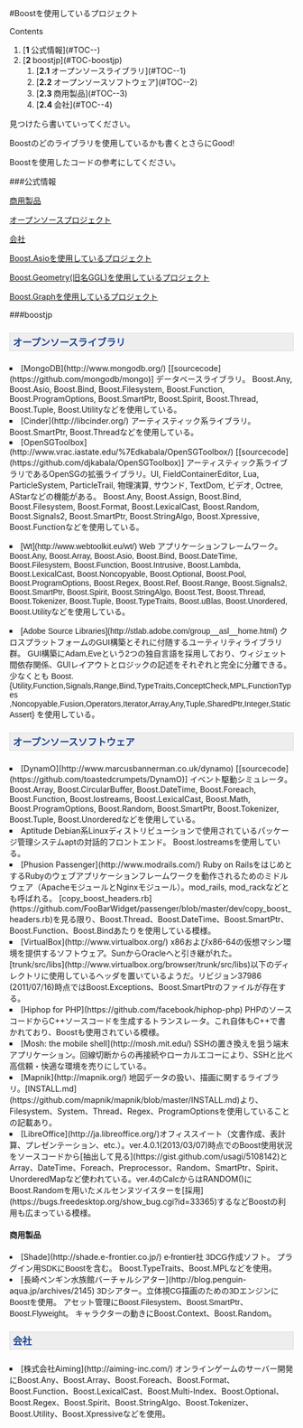 #Boostを使用しているプロジェクト


Contents
<ol class='goog-toc'><li class='goog-toc'>[<strong>1 </strong>公式情報](#TOC--)</li><li class='goog-toc'>[<strong>2 </strong>boostjp](#TOC-boostjp)<ol class='goog-toc'><li class='goog-toc'>[<strong>2.1 </strong>オープンソースライブラリ](#TOC--1)</li><li class='goog-toc'>[<strong>2.2 </strong>オープンソースソフトウェア](#TOC--2)</li><li class='goog-toc'>[<strong>2.3 </strong>商用製品](#TOC--3)</li><li class='goog-toc'>[<strong>2.4 </strong>会社](#TOC--4)</li></ol></li></ol>



見つけたら書いていってください。

Boostのどのライブラリを使用しているかも書くとさらにGood!


Boostを使用したコードの参考にしてください。



###公式情報

[商用製品](http://www.boost.org/users/uses_shrink.html)

[オープンソースプロジェクト](http://www.boost.org/users/uses_open.html)

[会社](http://www.boost.org/users/uses_inhouse.html)


[Boost.Asioを使用しているプロジェクト](http://think-async.com/Asio/WhoIsUsingAsio)

[Boost.Geometry(旧名GGL)を使用しているプロジェクト](http://trac.osgeo.org/ggl/wiki/WhoUsesGGL)

[Boost.Graphを使用しているプロジェクト](http://www.boost.org/libs/graph/doc/users.html)



###boostjp

<h4 style='font-family:Trebuchet MS,arial,sans-serif;font-size:1.2em;background-color:rgb(238,238,238);border-top-style:dotted;border-right-style:dotted;border-bottom-style:dotted;border-left-style:dotted;border-top-width:1px;border-right-width:1px;border-bottom-width:1px;border-left-width:1px;border-top-color:rgb(199,199,199);border-right-color:rgb(199,199,199);border-bottom-color:rgb(199,199,199);border-left-color:rgb(199,199,199);color:rgb(26,66,146);padding-top:3px;padding-right:5px;padding-bottom:3px;padding-left:5px;background-repeat:initial initial'>オープンソースライブラリ</h4>

<li style='list-style-position:outside;list-style-type:square'>[MongoDB](http://www.mongodb.org/) [[sourcecode](https://github.com/mongodb/mongo)]
データベースライブラリ。
Boost.Any, Boost.Asio, Boost.Bind, Boost.Filesystem, Boost.Function, Boost.ProgramOptions, Boost.SmartPtr, Boost.Spirit, Boost.Thread, Boost.Tuple, Boost.Utilityなどを使用している。

</li>
<li style='list-style-position:outside;list-style-type:square'>[Cinder](http://libcinder.org/)
アーティスティック系ライブラリ。
Boost.SmartPtr, Boost.Threadなどを使用している。

</li>
<li style='list-style-position:outside;list-style-type:square'>[OpenSGToolbox](http://www.vrac.iastate.edu/%7Edkabala/OpenSGToolbox/) [[sourcecode](https://github.com/djkabala/OpenSGToolbox)]
アーティスティック系ライブラリであるOpenSGの拡張ライブラリ。UI, FieldContainerEditor, Lua, ParticleSystem, ParticleTrail, 物理演算, サウンド, TextDom, ビデオ, Octree, AStarなどの機能がある。
Boost.Any, Boost.Assign, Boost.Bind, Boost.Filesystem, Boost.Format, Boost.LexicalCast, Boost.Random, Boost.Signals2, Boost.SmartPtr, Boost.StringAlgo, Boost.Xpressive, Boost.Function<span style='font-family:helvetica,arial,freesans,clean,sans-serif;line-height:normal'>などを使用している。

</span></li>
<li style='list-style-position:outside;list-style-type:square'><span style='font-family:helvetica,arial,freesans,clean,sans-serif;line-height:normal'>[Wt](http://www.webtoolkit.eu/wt/)
Web アプリケーションフレームワーク。Boost.Any, Boost.Array, Boost.Asio, Boost.Bind, Boost.DateTime, Boost.Filesystem, Boost.Function, Boost.Intrusive, Boost.Lambda, Boost.LexicalCast, Boost.Noncopyable, Boost.Optional, Boost.Pool, Boost.ProgramOptions, Boost.Regex, Boost.Ref, Boost.Range, Boost.Signals2, Boost.SmartPtr, Boost.Spirit, Boost.StringAlgo, Boost.Test, Boost.Thread, Boost.Tokenizer, Boost.Tuple, Boost.TypeTraits, </span><span style='font-family:helvetica,arial,freesans,clean,sans-serif;line-height:normal'>Boost.uBlas, Boost.Unordered, Boost.Utilityなどを使用している。

</span></li>
<li style='list-style-position:outside;list-style-type:square'><span style='font-family:helvetica,arial,freesans,clean,sans-serif;line-height:normal'>[Adobe Source Libraries](http://stlab.adobe.com/group__asl__home.html)
クロスプラットフォームのGUI構築とそれに付随するユーティリティライブラリ群。
GUI構築にAdam,Eveという2つの独自言語を採用しており、</span>ウィジェット間依存関係、GUIレイアウトとロジックの記述をそれぞれと完全に分離できる。
<span style='font-family:helvetica,arial,freesans,clean,sans-serif;line-height:normal'>少なくとも Boost.{Utility,Function,Signals,Range,Bind,TypeTraits,ConceptCheck,MPL,FunctionTypes
,Noncopyable,Fusion,Operators,Iterator,Array,Any,Tuple,SharedPtr,Integer,StaticAssert} を使用している。
</span></li>

<h4 style='font-family:Trebuchet MS,arial,sans-serif;font-size:1.2em;background-color:rgb(238,238,238);border-top-style:dotted;border-right-style:dotted;border-bottom-style:dotted;border-left-style:dotted;border-top-width:1px;border-right-width:1px;border-bottom-width:1px;border-left-width:1px;border-top-color:rgb(199,199,199);border-right-color:rgb(199,199,199);border-bottom-color:rgb(199,199,199);border-left-color:rgb(199,199,199);color:rgb(26,66,146);padding-top:3px;padding-right:5px;padding-bottom:3px;padding-left:5px;background-repeat:initial initial'>オープンソースソフトウェア</h4>

<li style='list-style-position:outside;list-style-type:square'>[DynamO](http://www.marcusbannerman.co.uk/dynamo) [[sourcecode](https://github.com/toastedcrumpets/DynamO)]
イベント駆動シミュレータ。
Boost.Array, Boost.CircularBuffer, Boost.DateTime, Boost.Foreach, Boost.Function, Boost.Iostreams, Boost.LexicalCast, Boost.Math, Boost.ProgramOptions, Boost.Random, Boost.SmartPtr, Boost.Tokenizer, Boost.Tuple, Boost.Unorderedなどを使用している。

</li>
<li style='list-style-position:outside;list-style-type:square'>Aptitude
Debian系Linuxディストリビューションで使用されているパッケージ管理システムaptの対話的フロントエンド。
Boost.Iostreamsを使用している。

</li>
<li style='list-style-position:outside;list-style-type:square'>[Phusion Passenger](http://www.modrails.com/)
Ruby on RailsをはじめとするRubyのウェブアプリケーションフレームワークを動作されるためのミドルウェア（ApacheモジュールとNginxモジュール）。mod_rails, mod_rackなどとも呼ばれる。
[copy_boost_headers.rb](https://github.com/FooBarWidget/passenger/blob/master/dev/copy_boost_headers.rb)を見る限り、Boost.Thread、Boost.DateTime、Boost.SmartPtr、Boost.Function、Boost.Bindあたりを使用している模様。

</li>
<li style='list-style-position:outside;list-style-type:square'>[VirtualBox](http://www.virtualbox.org/)
x86およびx86-64の仮想マシン環境を提供するソフトウェア。SunからOracleへと引き継がれた。
[trunk/src/libs](http://www.virtualbox.org/browser/trunk/src/libs)以下のディレクトリに使用しているヘッダを置いているようだ。リビジョン37986 (2011/07/16)時点ではBoost.Exceptions、Boost.SmartPtrのファイルが存在する。

</li>
<li style='list-style-position:outside;list-style-type:square'>[Hiphop for PHP](https://github.com/facebook/hiphop-php)
PHPのソースコードからC++ソースコードを生成するトランスレータ。これ自体もC++で書かれており、Boostも使用されている模様。
</li>
<li style='list-style-position:outside;list-style-type:square'>[Mosh: the mobile shell](http://mosh.mit.edu/)
SSHの置き換えを狙う端末アプリケーション。回線切断からの再接続やローカルエコーにより、SSHと比べ高信頼・快適な環境を売りにしている。
</li>
<li style='list-style-position:outside;list-style-type:square'>[Mapnik](http://mapnik.org/)
地図データの扱い、描画に関するライブラリ。[INSTALL.md](https://github.com/mapnik/mapnik/blob/master/INSTALL.md)より、Filesystem、System、Thread、Regex、ProgramOptionsを使用していることの記載あり。
</li><li style='list-style-position:outside;list-style-type:square'>[LibreOffice](http://ja.libreoffice.org/)オフィススイート（文書作成、表計算、プレゼンテーション、etc.）。ver.4.0.1(2013/03/07)時点でのBoost使用状況をソースコードから[抽出して見る](https://gist.github.com/usagi/5108142)とArray、DateTime、Foreach、Preprocessor、Random、SmartPtr、Spirit、UnorderedMapなど使われている。ver.4のCalcからはRANDOM()にBoost.Randomを用いたメルセンヌツイスターを[採用](https://bugs.freedesktop.org/show_bug.cgi?id=33365)するなどBoostの利用も広まっている模様。</li>
<h4><b>商用製品</b></h4>

<li>[Shade](http://shade.e-frontier.co.jp/)
<span style='font-family:arial,sans-serif'>e-frontier社 3DCG作成ソフト。
</span><span style='font-family:arial,sans-serif'>プラグイン用SDKにBoostを含む。
</span>Boost.TypeTraits、Boost.MPLなどを使用。</li>

<li>[長崎ペンギン水族館バーチャルシアター](http://blog.penguin-aqua.jp/archives/2145)
<span style='font-family:arial,sans-serif'>3Dシアター。立体視CG描画のための3DエンジンにBoostを使用。
</span><span style='font-family:arial,sans-serif'>アセット管理にBoost.Filesystem、Boost.SmartPtr、Boost.Flyweight。
</span>キャラクターの動きにBoost.Context、Boost.Random。</li>





<h4 style='font-family:Trebuchet MS,arial,sans-serif;font-size:1.2em;background-color:rgb(238,238,238);border-top-style:dotted;border-right-style:dotted;border-bottom-style:dotted;border-left-style:dotted;border-top-width:1px;border-right-width:1px;border-bottom-width:1px;border-left-width:1px;border-top-color:rgb(199,199,199);border-right-color:rgb(199,199,199);border-bottom-color:rgb(199,199,199);border-left-color:rgb(199,199,199);color:rgb(26,66,146);padding-top:3px;padding-right:5px;padding-bottom:3px;padding-left:5px;background-repeat:initial initial'>会社</h4>

<li style='list-style-position:outside;list-style-type:square'>[株式会社Aiming](http://aiming-inc.com/)
オンラインゲームのサーバー開発にBoost.Any、Boost.Array、Boost.Foreach、Boost.Format、Boost.Function、Boost.LexicalCast、Boost.Multi-Index、Boost.Optional、Boost.Regex、Boost.Spirit、Boost.StringAlgo、Boost.Tokenizer、Boost.Utility、Boost.Xpressiveなどを使用。

</li>


